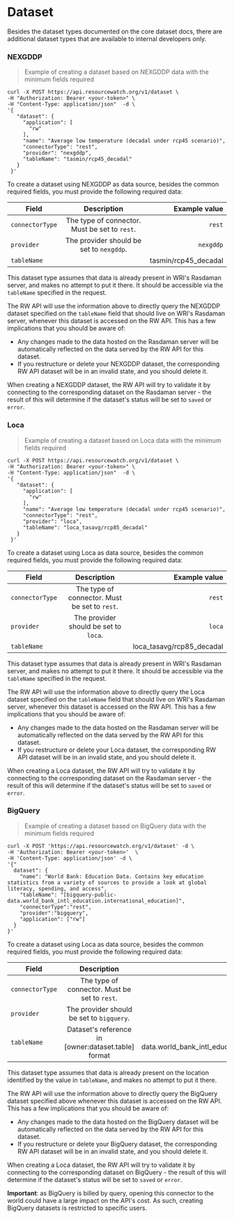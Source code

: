 # Dataset

Besides the dataset types documented on the core dataset docs, there are additional dataset types that are available to internal developers only.


### NEXGDDP

> Example of creating a dataset based on NEXGDDP data with the minimum fields required

```shell
curl -X POST https://api.resourcewatch.org/v1/dataset \
-H "Authorization: Bearer <your-token>" \
-H "Content-Type: application/json"  -d \
'{
   "dataset": {
     "application": [
       "rw"
     ],
     "name": "Average low temperature (decadal under rcp45 scenario)",
     "connectorType": "rest",
     "provider": "nexgddp",
     "tableName": "tasmin/rcp45_decadal"
   }
 }'
```

To create a dataset using NEXGDDP as data source, besides the common required fields, you must provide the following required data:

Field           | Description                                                                            | Example value  |
--------------- | :------------------------------------------------------------------------------------: | ------------:  |
`connectorType` | The type of connector. Must be set to `rest`.                                          | `rest`         |
`provider`      | The provider should be set to `nexgddp`.                                               | `nexgddp`          |
`tableName`     |                                                                                        | tasmin/rcp45_decadal |


This dataset type assumes that data is already present in WRI's Rasdaman server, and makes no attempt to put it there. It should be accessible via the `tableName` specified in the request.

The RW API will use the information above to directly query the NEXGDDP dataset specified on the `tableName` field that should live on WRI's Rasdaman server, whenever this dataset is accessed on the RW API. This has a few implications that you should be aware of:

- Any changes made to the data hosted on the Rasdaman server will be automatically reflected on the data served by the RW API for this dataset.
- If you restructure or delete your NEXGDDP dataset, the corresponding RW API dataset will be in an invalid state, and you should delete it.

When creating a NEXGDDP dataset, the RW API will try to validate it by connecting to the corresponding dataset on the Rasdaman server - the result of this will determine if the dataset's status will be set to `saved` or `error`.

### Loca

> Example of creating a dataset based on Loca data with the minimum fields required

```shell
curl -X POST https://api.resourcewatch.org/v1/dataset \
-H "Authorization: Bearer <your-token>" \
-H "Content-Type: application/json"  -d \
'{
   "dataset": {
     "application": [
       "rw"
     ],
     "name": "Average low temperature (decadal under rcp45 scenario)",
     "connectorType": "rest",
     "provider": "loca",
     "tableName": "loca_tasavg/rcp85_decadal"
   }
 }'
```

To create a dataset using Loca as data source, besides the common required fields, you must provide the following required data:

Field           | Description                                                                            | Example value  |
--------------- | :------------------------------------------------------------------------------------: | ------------:  |
`connectorType` | The type of connector. Must be set to `rest`.                                          | `rest`         |
`provider`      | The provider should be set to `loca`.                                                  | `loca`         |
`tableName`     |                                                                                        | loca_tasavg/rcp85_decadal |


This dataset type assumes that data is already present in WRI's Rasdaman server, and makes no attempt to put it there. It should be accessible via the `tableName` specified in the request.

The RW API will use the information above to directly query the Loca dataset specified on the `tableName` field that should live on WRI's Rasdaman server, whenever this dataset is accessed on the RW API. This has a few implications that you should be aware of:

- Any changes made to the data hosted on the Rasdaman server will be automatically reflected on the data served by the RW API for this dataset.
- If you restructure or delete your Loca dataset, the corresponding RW API dataset will be in an invalid state, and you should delete it.

When creating a Loca dataset, the RW API will try to validate it by connecting to the corresponding dataset on the Rasdaman server - the result of this will determine if the dataset's status will be set to `saved` or `error`.



### BigQuery

> Example of creating a dataset based on BigQuery data with the minimum fields required

```shell
curl -X POST 'https://api.resourcewatch.org/v1/dataset' -d \
-H 'Authorization: Bearer <your-token>'  \
-H 'Content-Type: application/json' -d \
'{"
  dataset": {
   	"name": "World Bank: Education Data. Contains key education statistics from a variety of sources to provide a look at global literacy, spending, and access",
	"tableName": "[bigquery-public-data.world_bank_intl_education.international_education]",
	"connectorType":"rest",
	"provider":"bigquery", 
	"application": ["rw"]
  }
}'
```

To create a dataset using Loca as data source, besides the common required fields, you must provide the following required data:

Field           | Description                                                                            | Example value  |
--------------- | :------------------------------------------------------------------------------------: | ------------:  |
`connectorType` | The type of connector. Must be set to `rest`.                                          | `rest`         |
`provider`      | The provider should be set to `bigquery`.                                              | `bigquery`     |
`tableName`     | Dataset's reference in [owner:dataset.table] format                                    | [bigquery-public-data.world_bank_intl_education.international_education] |


This dataset type assumes that data is already present on the location identified by the value in `tableName`, and makes no attempt to put it there.

The RW API will use the information above to directly query the BigQuery dataset specified above whenever this dataset is accessed on the RW API. This has a few implications that you should be aware of:

- Any changes made to the data hosted on the BigQuery dataset will be automatically reflected on the data served by the RW API for this dataset.
- If you restructure or delete your BigQuery dataset, the corresponding RW API dataset will be in an invalid state, and you should delete it.

When creating a Loca dataset, the RW API will try to validate it by connecting to the corresponding dataset on BigQuery - the result of this will determine if the dataset's status will be set to `saved` or `error`.

**Important**: as BigQuery is billed by query, opening this connector to the world could have a large impact on the API's cost. As such, creating BigQuery datasets is restricted to specific users. 
